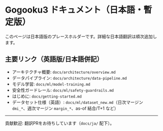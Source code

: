 # Gogooku3 ドキュメント（日本語・暫定版）

このページは日本語版のプレースホルダーです。詳細な日本語翻訳は順次追加します。

## 主要リンク（英語版/日本語併記）
- アーキテクチャ概要: `docs/architecture/overview.md`
- データパイプライン: `docs/architecture/data-pipeline.md`
- モデル学習: `docs/ml/model-training.md`
- 安全性ガードレール: `docs/ml/safety-guardrails.md`
- はじめに: `docs/getting-started.md`
- データセット仕様（英語）: `docs/ml/dataset_new.md`（日次マージン `dmi_*`、週次マージン `margin_*`、as-of 結合/T+1 など）

---

貢献歓迎: 翻訳PRをお待ちしています（`docs/ja/` 配下）。
